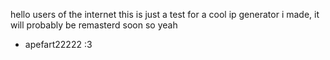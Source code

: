hello users of the internet
this is just a test for a cool ip generator i made, it will probably be remasterd soon so yeah

- apefart22222 :3 
